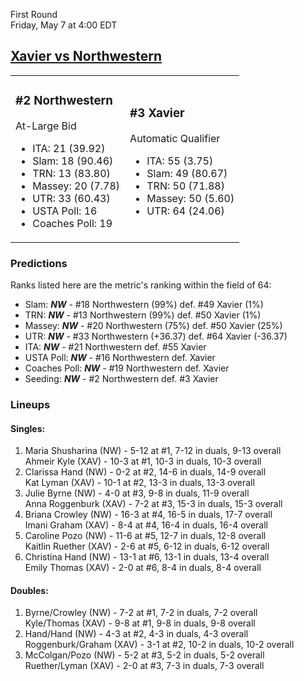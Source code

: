 First Round  
Friday, May 7 at 4:00 EDT
## [Xavier vs Northwestern](https://www.ncaa.com/game/5833673) 

<table><tr><td>  

### #2 Northwestern  

At-Large Bid  
- ITA: 21 (39.92)  
- Slam: 18 (90.46)  
- TRN: 13 (83.80)  
- Massey: 20 (7.78)  
- UTR: 33 (60.43)  
- USTA Poll: 16  
- Coaches Poll: 19  

</td><td>  

### #3 Xavier  

Automatic Qualifier  
- ITA: 55 (3.75)  
- Slam: 49 (80.67)  
- TRN: 50 (71.88)  
- Massey: 50 (5.60)  
- UTR: 64 (24.06)  

</td></tr></table>  

 ### Predictions  

Ranks listed here are the metric's ranking within the field of 64:  
- Slam: ***NW*** - #18 Northwestern (99%) def. #49 Xavier (1%)  
- TRN: ***NW*** - #13 Northwestern (99%) def. #50 Xavier (1%)  
- Massey: ***NW*** - #20 Northwestern (75%) def. #50 Xavier (25%)  
- UTR: ***NW*** - #33 Northwestern (+36.37) def. #64 Xavier (-36.37)  
- ITA: ***NW*** - #21 Northwestern def. #55 Xavier  
- USTA Poll: ***NW*** - #16 Northwestern def. Xavier  
- Coaches Poll: ***NW*** - #19 Northwestern def. Xavier  
- Seeding: ***NW*** - #2 Northwestern def. #3 Xavier  

 ### Lineups  

 #### Singles:  
1. Maria Shusharina (NW) - 5-12 at #1, 7-12 in duals, 9-13 overall  
  Ahmeir Kyle (XAV) - 10-3 at #1, 10-3 in duals, 10-3 overall
2. Clarissa Hand (NW) - 0-2 at #2, 14-6 in duals, 14-9 overall  
  Kat Lyman (XAV) - 10-1 at #2, 13-3 in duals, 13-3 overall
3. Julie Byrne (NW) - 4-0 at #3, 9-8 in duals, 11-9 overall  
  Anna Roggenburk (XAV) - 7-2 at #3, 15-3 in duals, 15-3 overall
4. Briana Crowley (NW) - 16-3 at #4, 16-5 in duals, 17-7 overall  
  Imani Graham (XAV) - 8-4 at #4, 16-4 in duals, 16-4 overall
5. Caroline Pozo (NW) - 11-6 at #5, 12-7 in duals, 12-8 overall  
  Kaitlin Ruether (XAV) - 2-6 at #5, 6-12 in duals, 6-12 overall
6. Christina Hand (NW) - 13-1 at #6, 13-1 in duals, 13-4 overall  
  Emily Thomas (XAV) - 2-0 at #6, 8-4 in duals, 8-4 overall

 #### Doubles:  
1. Byrne/Crowley (NW) - 7-2 at #1, 7-2 in duals, 7-2 overall  
  Kyle/Thomas (XAV) - 9-8 at #1, 9-8 in duals, 9-8 overall
2. Hand/Hand (NW) - 4-3 at #2, 4-3 in duals, 4-3 overall  
  Roggenburk/Graham (XAV) - 3-1 at #2, 10-2 in duals, 10-2 overall
3. McColgan/Pozo (NW) - 5-2 at #3, 5-2 in duals, 5-2 overall  
  Ruether/Lyman (XAV) - 2-0 at #3, 7-3 in duals, 7-3 overall